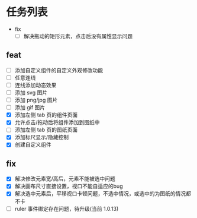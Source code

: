 # 任务列表

- fix
  - [ ] 解决拖动的矩形元素，点击后没有属性显示问题

## feat

- [ ] 添加自定义组件的自定义外观修改功能
- [ ] 任意连线
- [ ] 连线添加动态效果
- [ ] 添加 svg 图片
- [ ] 添加 png/jpg 图片
- [ ] 添加 gif 图片
- [x] 添加左侧 tab 页的组件页面
- [x] 允许点击/拖动后将组件添加到图纸中
- [ ] 添加左侧 tab 页的图纸页面
- [x] 添加标尺显示/隐藏控制
- [x] 创建自定义组件

## fix

- [x] 解决修改元素宽/高后，元素不能被选中问题
- [x] 解决画布尺寸直接设置，视口不能自适应的bug
- [x] 解决选中元素后，平移视口卡顿问题，不选中情况，或选中的为图纸的情况都不卡
- [ ] ruler 事件绑定存在问题，待升级(当前 1.0.13)
